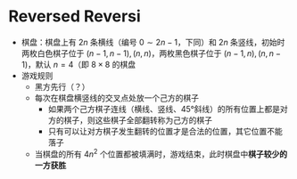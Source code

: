 # Reversed Reversi

- 棋盘：棋盘上有 $2n$ 条横线（编号 $0\sim 2n-1$，下同）和 $2n$ 条竖线，初始时两枚白色棋子位于 $(n-1, n-1),(n,n)$，两枚黑色棋子位于 $(n-1, n),(n,n-1)$，默认 $n=4$（即 $8\times 8$ 的棋盘
- 游戏规则
    - 黑方先行（？）
    - 每次在棋盘横竖线的交叉点处放一个己方的棋子
        - 如果两个己方棋子连线（横线、竖线、45°斜线）的所有位置上都是对方的棋子，则这些棋子全部翻转称为己方的棋子
        - 只有可以让对方棋子发生翻转的位置才是合法的位置，其它位置不能落子
    - 当棋盘的所有 $4n^2$ 个位置都被填满时，游戏结束，此时棋盘中**棋子较少的一方获胜**
